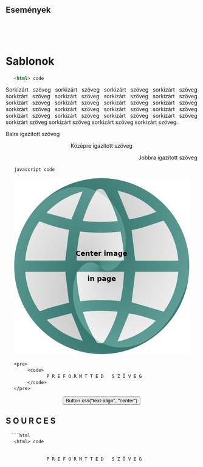 ## Események



<p style="text-align:justify"></p>


```html


```

<p style="text-align:justify"></p>


```js
 
 
 ```

<p style="text-align:justify"></p>


# Sablonok

```html
   <html> code 
 ```

<p style="text-align:justify">Sorkizárt szöveg sorkizárt szöveg sorkizárt szöveg sorkizárt szöveg sorkizárt szöveg sorkizárt szöveg sorkizárt szöveg sorkizárt szöveg sorkizárt szöveg sorkizárt szöveg sorkizárt szöveg sorkizárt szöveg sorkizárt szöveg sorkizárt szöveg sorkizárt szöveg sorkizárt szöveg sorkizárt szöveg sorkizárt szöveg sorkizárt szöveg sorkizárt szöveg sorkizárt szöveg sorkizárt szöveg sorkizárt szöveg sorkizárt szöveg.</p>

<p style="text-align:left">Balra igazított szöveg</p>  
<p style="text-align:center">Középre igazított szöveg</p>  
<p style="text-align:right">Jobbra igazított szöveg</p>  

```js
   javascript code 
 ```

<div style="text-align:center"><img src="centerImageInPage.png" /></div>

```
   <pre>
        <code>
               P R E F O R M T T E D   S Z Ö V E G
        </code>
   </pre>
 ```

<div style="width: 100%; text-align: center;">
<button onclick="window.location.href = '#';">
 Button.css("text-align", "center")
</button>
</div>  

## S O U R C E S

```
  ```html
   <html> code 
  ```
   <pre>
        <code>
               P R E F O R M T T E D   S Z Ö V E G
        </code>
   </pre>
 ```



